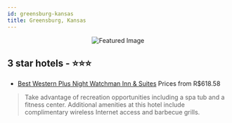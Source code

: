 ```yaml
---
id: greensburg-kansas
title: Greensburg, Kansas
---
```


<center><img src="https://i.travelapi.com/hotels/1000000/10000/5000/4905/9a856783_z.jpg" alt="Featured Image" /></center>


##  3 star hotels - ⭐️⭐️⭐️

-    [Best Western Plus Night Watchman Inn & Suites](https://www.hurb.com/br/hotels/greensburg/best-western-plus-night-watchman-inn-suites-JNP-JP093056?cmp=18055) Prices from R$618.58
   > Take advantage of recreation opportunities including a spa tub and a fitness center. Additional amenities at this hotel include complimentary wireless Internet access and barbecue grills.
